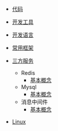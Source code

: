 * [代码](/doc/code/)
* [开发工具](/doc/devtools/)
            
* [开发语言](/doc/devLanguage/)
        
* [常用框架](/doc/frame/)
        
* [三方服务](/doc/server/)
    * Redis
        * [基本概念](/doc/server/redis.md)
    * Mysql
        * [基本概念](/doc/server/mysql.md)
    * 消息中间件
        * [基本概念](/doc/server/messageService.md)

* [Linux](/doc/linux/)